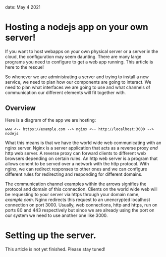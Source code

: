 date: May 4 2021
# Hosting a nodejs app on your own server!

If you want to host webapps on your own physical server or
a server in the cloud, the configuration may seem daunting.
There are many large programs you need to configure to get
a web app running. This article is here to the rescue!

So whenever we are administrating a server and trying to
install a new service, we need to plan how our components
are going to interact. We need to plan what interfaces
we are going to use and what channels of communication
our different elements will fit together with.

## Overview

Here is a diagram of the app we are hosting:
```
www <-- https://example.com --> nginx <-- http://localhost:3000 --> nodejs
```
What this means is that we have the world wide web communicating
with an nginx server. Nginx is a server application that acts
as a reverse proxy *and* http web server. A reverse proxy can
forward clients to different web browsers depending on certain
rules. An http web server is a program that allows conent to
be served over a network with the http protocol. With nginx, we
can redirect responses to other ones and we can configure
different rules for redirecting and responding for different
domains.

The communication channel examples within the arrows signifies
the protocol and domain of this connection. Clients on the
world wide web will be requesting to your server via
https through your domain name, *example.com*. Nginx
redirects this request to an unencrypted localhost connection
on port 3000. Usually, web connections, http and https, run
on ports 80 and 443 respectively but since we are already using
the port on our system we need to use another one like 3000.

# Setting up the server.
This article is not yet finished. Please stay tuned!
